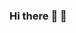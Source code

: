 ### Hi there :tea: :violin:
<div id="to-add"></div>
<!--
**AndriiMaliuta/AndriiMaliuta** is a ✨ _special_ ✨ repository because its `README.md` (this file) appears on your GitHub profile.

Here are some ideas to get you started:

- 🔭 I’m currently working on ...
- 🌱 I’m currently learning ...
- 👯 I’m looking to collaborate on ...
- 🤔 I’m looking for help with ...
- 💬 Ask me about ...
- 📫 How to reach me: ...
- 😄 Pronouns: ...
- ⚡ Fun fact: ...
-->
![visitor badge](https://visitor-badge.glitch.me/badge?page_id=jwenjian.visitor-badge)


<script>
  const toAdd = document.querySelector("#to-add");
  let testText = "Hey there!";
  toAdd.textContent = testText;
  </script>
